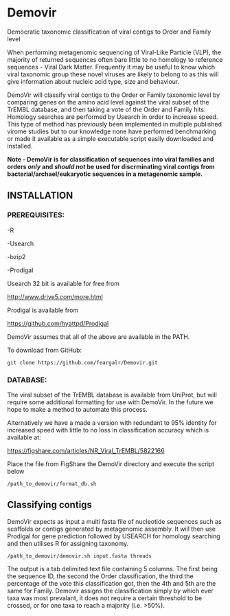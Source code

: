# Demovir
Democratic taxonomic classification of viral contigs to Order and Family level

When performing metagenomic sequencing of Viral-Like Particle (VLP), the majority of returned sequences often bare little to no homology to reference sequences - Viral Dark Matter. Frequently it may be useful to know which viral taxonomic group these novel viruses are likely to belong to as this will give information about nucleic acid type, size and behaviour.

DemoVir will classify viral contigs to the Order or Family taxonomic level by comparing genes on the amino acid level against the viral subset of the TrEMBL database, and then taking a vote of the Order and Family hits. Homology searches are performed by Usearch in order to increase speed. This type of method has previously been implemented in multiple published virome studies but to our knowledge none have performed benchmarking or made it available as a simple executable script easily downloaded and installed.

**Note - DemoVir is for classification of sequences into viral families and orders _only_ and _should not_ be used for discrminating viral contigs from bacterial/archael/eukaryotic sequences in a metagenomic sample.**


## INSTALLATION

### PREREQUISITES:

-R

-Usearch

-bzip2

-Prodigal

Usearch 32 bit is available for free from

http://www.drive5.com/more.html

Prodigal is available from

https://github.com/hyattpd/Prodigal

DemoVir assumes that all of the above are available in the PATH.

To download from GitHub:

```
git clone https://github.com/feargalr/Demovir.git
```

### DATABASE:
The viral subset of the TrEMBL database is available from UniProt, but will require some additional formatting for use with DemoVir. In the future we hope to make a method to automate this process.

Alternatively we have a made a version with redundant to 95% identity for increased speed with little to no loss in classification accuracy which is available at:

https://figshare.com/articles/NR_Viral_TrEMBL/5822166


Place the file from FigShare the DemoVir directory and execute the script below

```
/path_to_demovir/format_db.sh 
```



## Classifying contigs
DemoVir expects as input a multi fasta file of nucleotide sequences such as scaffolds or contigs generated by metagenomic assembly. It will then use Prodigal for gene prediction followed by USEARCH for homology searching and then utilises R for assigning taxonomy.

```
/path_to_demovir/demovir.sh input.fasta threads
```

The output is a tab delimited text file containing 5 columns. The first being the sequence ID, the second the Order classification, the third the percentage of the vote this classification got, then the 4th and 5th are the same for Family. Demovir assigns the classification simply by which ever taxa was most prevalant, it does not require a certain threshold to be crossed, or for one taxa to reach a majority (i.e. >50%).

